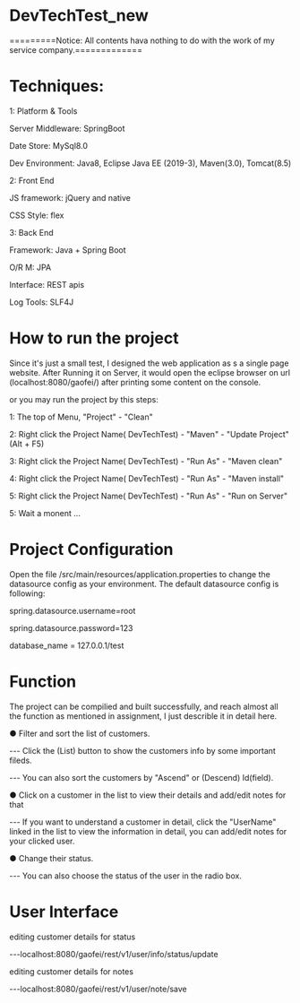 # DevTechTest_new


=========Notice: All contents hava nothing to do with the work of my service company.=============


# Techniques:
1: Platform & Tools

Server Middleware: SpringBoot

Date Store: MySql8.0

Dev Environment: Java8, Eclipse Java EE (2019-3), Maven(3.0), Tomcat(8.5)

2: Front End

JS framework: jQuery and native

CSS Style: flex

3: Back End

Framework: Java + Spring Boot

O/R M: JPA

Interface: REST apis

Log Tools: SLF4J

# How to run the project

Since it's just a small test, I designed the web application as s a single page website. After Running it on Server, it would open the eclipse browser on url (localhost:8080/gaofei/) after printing some content on the console.

or you may run the project by this steps:

1: The top of Menu, "Project" - "Clean"

2: Right click the Project Name( DevTechTest) - "Maven" - "Update Project" (Alt + F5)

3: Right click the Project Name( DevTechTest) - "Run As" - "Maven clean"

4: Right click the Project Name( DevTechTest) - "Run As" - "Maven install"

5: Right click the Project Name( DevTechTest) - "Run As" - "Run on Server"

5: Wait a monent ...

# Project Configuration

Open the file /src/main/resources/application.properties to change the datasource config as your environment. The default datasource config is following:

spring.datasource.username=root

spring.datasource.password=123

database_name = 127.0.0.1/test

# Function

The project can be compilied and built successfully, and reach almost all the function as mentioned in assignment, I just describle it in detail here.

● Filter and sort the list of customers.

--- Click the (List) button to show the customers info by some important fileds. 

--- You can also sort the customers by "Ascend" or (Descend) Id(field).

● Click on a customer in the list to view their details and add/edit notes for that

--- If you want to understand a customer in detail, click the "UserName" linked in the list to view the information in detail, you can add/edit notes for your clicked user.

● Change their status.

--- You can also choose the status of the user in the radio box.


# User Interface

editing customer details for status

---localhost:8080/gaofei/rest/v1/user/info/status/update

editing customer details for notes

---localhost:8080/gaofei/rest/v1/user/note/save

